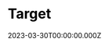 ---
title: Target
website: https://www.target.com/
date: 2023-03-30T00:00:00.000Z
description: 
ssg:
  - Nextjs
css:
  
cms:
  
category:
  - Ecommerce
draft: false
---
